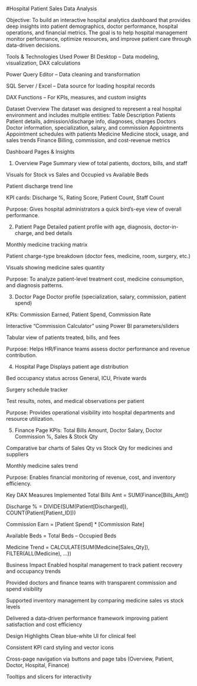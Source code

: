 #Hospital Patient Sales Data Analysis 


Objective:
To build an interactive hospital analytics dashboard that provides deep insights into patient demographics, doctor performance, hospital operations, and financial metrics.
 The goal is to help hospital management monitor performance, optimize resources, and improve patient care through data-driven decisions.

Tools & Technologies Used
Power BI Desktop – Data modeling, visualization, DAX calculations


Power Query Editor – Data cleaning and transformation


SQL Server / Excel – Data source for loading hospital records


DAX Functions – For KPIs, measures, and custom insights



Dataset Overview
The dataset was designed to represent a real hospital environment and includes multiple entities:
Table
Description
Patients
Patient details, admission/discharge info, diagnoses, charges
Doctors
Doctor information, specialization, salary, and commission
Appointments
Appointment schedules with patients
Medicine
Medicine stock, usage, and sales trends
Finance
Billing, commission, and cost-revenue metrics


Dashboard Pages & Insights
1. Overview Page
Summary view of total patients, doctors, bills, and staff


Visuals for Stock vs Sales and Occupied vs Available Beds


Patient discharge trend line


KPI cards: Discharge %, Rating Score, Patient Count, Staff Count


Purpose: Gives hospital administrators a quick bird’s-eye view of overall performance.


2. Patient Page
Detailed patient profile with age, diagnosis, doctor-in-charge, and bed details


Monthly medicine tracking matrix


Patient charge-type breakdown (doctor fees, medicine, room, surgery, etc.)


Visuals showing medicine sales quantity


Purpose: To analyze patient-level treatment cost, medicine consumption, and diagnosis patterns.


3. Doctor Page
Doctor profile (specialization, salary, commission, patient spend)


KPIs: Commission Earned, Patient Spend, Commission Rate


Interactive “Commission Calculator” using Power BI parameters/sliders


Tabular view of patients treated, bills, and fees


Purpose: Helps HR/Finance teams assess doctor performance and revenue contribution.


4. Hospital Page
Displays patient age distribution


Bed occupancy status across General, ICU, Private wards


Surgery schedule tracker


Test results, notes, and medical observations per patient


Purpose: Provides operational visibility into hospital departments and resource utilization.


5. Finance Page
KPIs: Total Bills Amount, Doctor Salary, Doctor Commission %, Sales & Stock Qty


Comparative bar charts of Sales Qty vs Stock Qty for medicines and suppliers


Monthly medicine sales trend


Purpose: Enables financial monitoring of revenue, cost, and inventory efficiency.



Key DAX Measures Implemented
Total Bills Amt = SUM(Finance[Bills_Amt])


Discharge % = DIVIDE(SUM(Patient[Discharged]), COUNT(Patient[Patient_ID]))


Commission Earn = [Patient Spend] * [Commission Rate]


Available Beds = Total Beds – Occupied Beds


Medicine Trend = CALCULATE(SUM(Medicine[Sales_Qty]), FILTER(ALL(Medicine), …))



Business Impact
Enabled hospital management to track patient recovery and occupancy trends


Provided doctors and finance teams with transparent commission and spend visibility


Supported inventory management by comparing medicine sales vs stock levels


Delivered a data-driven performance framework improving patient satisfaction and cost efficiency



Design Highlights
Clean blue-white UI for clinical feel


Consistent KPI card styling and vector icons


Cross-page navigation via buttons and page tabs (Overview, Patient, Doctor, Hospital, Finance)


Tooltips and slicers for interactivity




